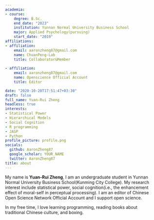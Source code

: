 ```yaml
---
academia:
- course:
    degree: B.Sc.
    end_date: "2023"
    institution: Yunnan Normal University Business School
    major: Applied Psychology(pursuing)
    start_date: "2019"
affiliations:
- affiliation:
    email: aaronzheng87@gmail.com
    name: ChuanPeng-Lab
    title: Collaborator&Member
    
- affiliation:
    email: aaronzheng87@gmail.com
    name: Openscience Official Account
    title: Editor

date: "2020-10-20T17:51:47+03:30"
draft: false
full_name: Yuan-Rui Zheng
headless: true
interests:
- Statistical Power
- Hierarchical Models
- Social Cognition
- R programming
- JASP
- Python
profile_picture: profile.png
socials:
  github: AaronZheng87
  google_scholar: YOUR_NAME
  twitter: AaronZheng87
title: about
---
```


My name is **Yuan-Rui Zheng**, I am an undergraduate student in Yunnan Normal University Business School(Kunming City College). My research interest include statistical power, social cognition(i.e., the enhancement effect of moral-self in perceptual processing). I am an editor of Chinese Open Science Network Official Account and I support open science.

In my free time, I love learning programming, reading books about traditional Chinese culture, and boxing.

